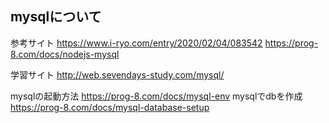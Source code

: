 ## mysqlについて
参考サイト
https://www.i-ryo.com/entry/2020/02/04/083542
https://prog-8.com/docs/nodejs-mysql

学習サイト
http://web.sevendays-study.com/mysql/


<!-- 2/14 -->
mysqlの起動方法
https://prog-8.com/docs/mysql-env
mysqlでdbを作成
https://prog-8.com/docs/mysql-database-setup

